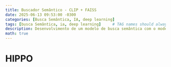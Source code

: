 ```yaml
---
title: Buscador Semântico - CLIP + FAISS
date: 2025-06-13 09:53:00 -0300
categories: [Busca Semântica, IA, deep learning]
tags: [busca Semântica, ia, deep learning]     # TAG names should always be lowercase
description: Desenvolvimento de um modelo de busca semântica com o modelo CLIP.
math: true
---
```


# HIPPO